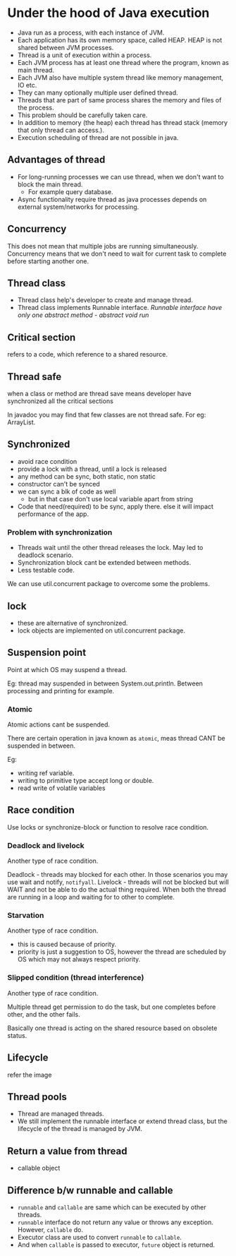 # Under the hood of Java execution

- Java run as a process, with each instance of JVM.
- Each application has its own memory space, called HEAP. HEAP is not shared between JVM processes.
- Thread is a unit of execution within a process.
- Each JVM process has at least one thread where the program, known as main thread.
- Each JVM also have multiple system thread like memory management, IO etc.
- They can many optionally multiple user defined thread.
- Threads that are part of same process shares the memory and files of the process.
- This problem should be carefully taken care.
- In addition to memory (the heap) each thread has thread stack (memory that only thread can access.).
- Execution scheduling of thread are not possible in java. 

## Advantages of thread

- For long-running processes we can use  thread, when we don't want to block the main thread.
    - For example query database.
- Async functionality require thread as java processes depends on external system/networks for processing.

## Concurrency

This does not mean that multiple jobs are running simultaneously. Concurrency means that we don't need to wait for current task to complete before starting another one. 

## Thread class

- Thread class help's developer to create and manage thread.
- Thread class implements Runnable interface. *Runnable interface have only one abstract method - abstract void run*

## Critical section

refers to a code, which reference to a shared resource.

## Thread safe

when a class or method are thread save means developer have synchronized all the critical sections

In javadoc you may find that few classes are not thread safe. For eg: ArrayList.

## Synchronized

- avoid race condition
- provide a lock with a thread, until a lock is released
- any method can be sync, both static, non static
- constructor can't be synced
- we can sync a blk of code as well
    - but in that case don't use local variable apart from string
- Code that need(required) to be sync, apply there. else it will impact performance of the app.

### Problem with synchronization

- Threads wait until the other thread releases the lock. May led to deadlock scenario.
- Synchronization block cant be extended between methods.
- Less testable code.

We can use util.concurrent package to overcome some the problems.

## lock

- these are alternative of synchronized.
- lock objects are implemented on util.concurrent package.

## Suspension point

Point at which OS may suspend a thread.

Eg:
thread may suspended in between System.out.println. Between processing and printing for example.

### Atomic

Atomic actions cant be suspended.

There are certain operation in java known as `atomic`, meas thread CANT be suspended in between.

Eg: 

- writing ref variable.
- writing to primitive type accept long or double.
- read write of volatile variables 

## Race condition

Use locks or synchronize-block or function to resolve race condition.
 
### Deadlock and livelock

Another type of race condition.

Deadlock - threads may blocked for each other. In those scenarios you may use wait and notify, `notifyall`.
Livelock - threads will not be blocked but will WAIT and not be able to do the actual thing required. When both the thread are running  in a loop and waiting for to other to complete.

### Starvation

Another type of race condition.

- this is caused because of priority.
- priority is just a suggestion to OS, however the thread are scheduled by OS which may not always respect priority.  

### Slipped condition (thread interference)

Another type of race condition.

Multiple thread get permission to do the task, but one completes before other, and the other fails.

Basically one thread is acting on the shared resource based on obsolete status.

## Lifecycle

refer the image

## Thread pools

- Thread are managed threads.
- We still implement the runnable interface or extend thread class, but the lifecycle of the thread is managed by JVM.

## Return a value from thread

- callable object

## Difference b/w runnable and callable

- `runnable` and `callable` are same which can be executed by other threads.
- `runnable` interface do not return any value or throws any exception. However, `callable` do.
- Executor class are used to convert `runnable` to `callable`.
- And when `callable` is passed to executor, `future` object is returned.